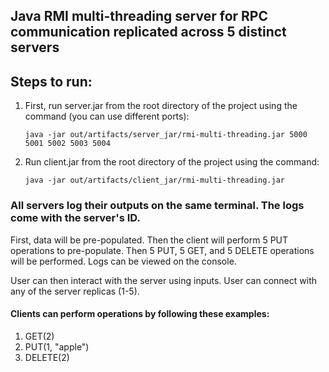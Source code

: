 ## Java RMI multi-threading server for RPC communication replicated across 5 distinct servers

## Steps to run:
1) First, run server.jar from the root directory of the project using the command 
   (you can use different ports):
   ````
   java -jar out/artifacts/server_jar/rmi-multi-threading.jar 5000 5001 5002 5003 5004
   ````
2) Run client.jar from the root directory of the project using the command:
   ````
   java -jar out/artifacts/client_jar/rmi-multi-threading.jar
   ````
### All servers log their outputs on the same terminal. The logs come with the server's ID.
First, data will be pre-populated. Then the client will perform 5 PUT operations to pre-populate.
Then 5 PUT, 5 GET, and 5 DELETE operations will be performed.
Logs can be viewed on the console.

User can then interact with the server using inputs. User can connect with any of the server
replicas (1-5).

#### Clients can perform operations by following these examples:
1) GET(2)
2) PUT(1, "apple")
3) DELETE(2)